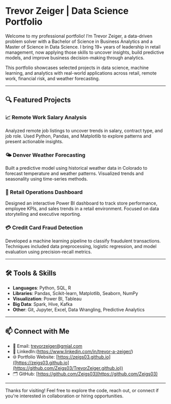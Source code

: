 # Trevor Zeiger | Data Science Portfolio

Welcome to my professional portfolio! I’m Trevor Zeiger, a data-driven problem solver with a Bachelor of Science in Business Analytics and a Master of Science in Data Science. 
I bring 19+ years of leadership in retail management, now applying those skills to uncover insights, build predictive models, and improve business decision-making through analytics.

This portfolio showcases selected projects in data science, machine learning, and analytics with real-world applications across retail, remote work, financial risk, and weather forecasting.

---

## 🔍 Featured Projects

### 📈 Remote Work Salary Analysis
Analyzed remote job listings to uncover trends in salary, contract type, and job role. Used Python, Pandas, and Matplotlib to explore patterns and present actionable insights.

### 🌤️ Denver Weather Forecasting
Built a predictive model using historical weather data in Colorado to forecast temperature and weather patterns. Visualized trends and seasonality using time-series methods.

### 💼 Retail Operations Dashboard
Designed an interactive Power BI dashboard to track store performance, employee KPIs, and sales trends in a retail environment. Focused on data storytelling and executive reporting.

### 💳 Credit Card Fraud Detection
Developed a machine learning pipeline to classify fraudulent transactions. Techniques included data preprocessing, logistic regression, and model evaluation using precision-recall metrics.

---

## 🛠 Tools & Skills

- **Languages**: Python, SQL, R  
- **Libraries**: Pandas, Scikit-learn, Matplotlib, Seaborn, NumPy  
- **Visualization**: Power BI, Tableau  
- **Big Data**: Spark, Hive, Kafka  
- **Other**: Git, Jupyter, Excel, Data Wrangling, Predictive Analytics

---

## 📫 Connect with Me

- 📧 Email: trevorzeiger@gmial.com 
- 🔗 LinkedIn:(https://www.linkedin.com/in/trevor-a-zeiger/) 
- 🌐 Portfolio Website: [https://zeigs03.github.io]([https://zeigs03.github.io](https://github.com/Zeigs03/TrevorZeiger.github.io))  
- 🗂️ GitHub: [https://github.com/Zeigs03](https://github.com/Zeigs03)

---

Thanks for visiting! Feel free to explore the code, reach out, or connect if you're interested in collaboration or hiring opportunities.
